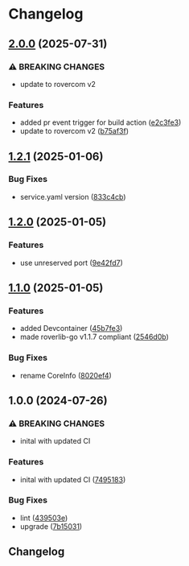 # Changelog

## [2.0.0](https://github.com/VU-ASE/battery/compare/v1.2.1...v2.0.0) (2025-07-31)


### ⚠ BREAKING CHANGES

* update to rovercom v2

### Features

* added pr event trigger for build action ([e2c3fe3](https://github.com/VU-ASE/battery/commit/e2c3fe36b5a1dceeedad9808ec2d9c016c4f6d32))
* update to rovercom v2 ([b75af3f](https://github.com/VU-ASE/battery/commit/b75af3fbafb2e961b6bb6b27b5757176856cb9f6))

## [1.2.1](https://github.com/VU-ASE/battery/compare/v1.2.0...v1.2.1) (2025-01-06)


### Bug Fixes

* service.yaml version ([833c4cb](https://github.com/VU-ASE/battery/commit/833c4cbb7095a2882b14da8455905a270f01b349))

## [1.2.0](https://github.com/VU-ASE/battery/compare/v1.1.0...v1.2.0) (2025-01-05)


### Features

* use unreserved port ([9e42fd7](https://github.com/VU-ASE/battery/commit/9e42fd77f1fdcb5ca2d5949e0654780d7eb5c37a))

## [1.1.0](https://github.com/VU-ASE/battery/compare/v1.0.0...v1.1.0) (2025-01-05)


### Features

* added Devcontainer ([45b7fe3](https://github.com/VU-ASE/battery/commit/45b7fe38a03c05aae0d6338635729d8109122d65))
* made roverlib-go v1.1.7 compliant ([2546d0b](https://github.com/VU-ASE/battery/commit/2546d0be915b66c2bebcc9f0959e3b0c1e433643))


### Bug Fixes

* rename CoreInfo ([8020ef4](https://github.com/VU-ASE/battery/commit/8020ef490842afa3e4bee286b9ec9dd3ae938434))

## 1.0.0 (2024-07-26)


### ⚠ BREAKING CHANGES

* inital with updated CI

### Features

* inital with updated CI ([7495183](https://github.com/VU-ASE/battery/commit/7495183ca9993e161a4275aa21b13c368a8308ed))


### Bug Fixes

* lint ([439503e](https://github.com/VU-ASE/battery/commit/439503e76815de47cb33451db37234739a84d599))
* upgrade ([7b15031](https://github.com/VU-ASE/battery/commit/7b15031934fdfaf6fb2030ec180b78ff34ee7e82))

## Changelog
